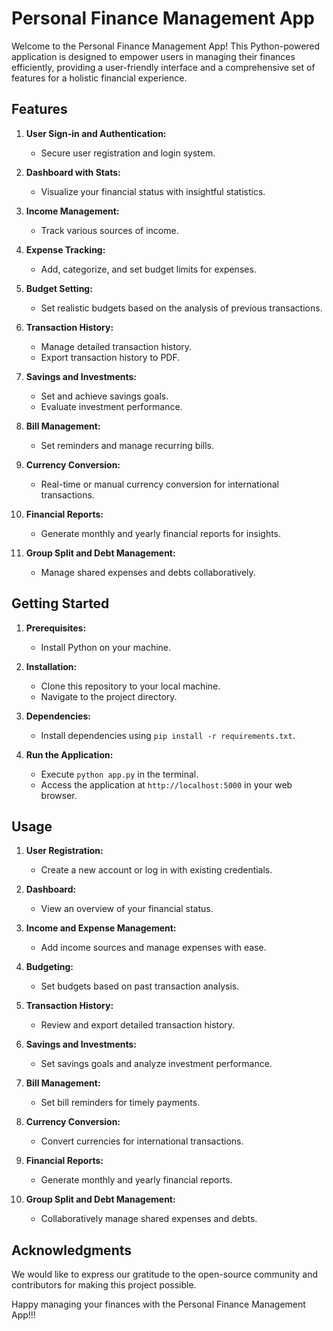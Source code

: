 # Personal Finance Management App

Welcome to the Personal Finance Management App! This Python-powered application is designed to empower users in managing their finances efficiently, providing a user-friendly interface and a comprehensive set of features for a holistic financial experience.

## Features

1. **User Sign-in and Authentication:**
   - Secure user registration and login system.

2. **Dashboard with Stats:**
   - Visualize your financial status with insightful statistics.

3. **Income Management:**
   - Track various sources of income.

4. **Expense Tracking:**
   - Add, categorize, and set budget limits for expenses.

5. **Budget Setting:**
   - Set realistic budgets based on the analysis of previous transactions.

6. **Transaction History:**
   - Manage detailed transaction history.
   - Export transaction history to PDF.

7. **Savings and Investments:**
   - Set and achieve savings goals.
   - Evaluate investment performance.

8. **Bill Management:**
   - Set reminders and manage recurring bills.

9. **Currency Conversion:**
   - Real-time or manual currency conversion for international transactions.

10. **Financial Reports:**
    - Generate monthly and yearly financial reports for insights.

11. **Group Split and Debt Management:**
    - Manage shared expenses and debts collaboratively.

## Getting Started

1. **Prerequisites:**
   - Install Python on your machine.

2. **Installation:**
   - Clone this repository to your local machine.
   - Navigate to the project directory.

3. **Dependencies:**
   - Install dependencies using `pip install -r requirements.txt`.

4. **Run the Application:**
   - Execute `python app.py` in the terminal.
   - Access the application at `http://localhost:5000` in your web browser.

## Usage

1. **User Registration:**
   - Create a new account or log in with existing credentials.

2. **Dashboard:**
   - View an overview of your financial status.

3. **Income and Expense Management:**
   - Add income sources and manage expenses with ease.

4. **Budgeting:**
   - Set budgets based on past transaction analysis.

5. **Transaction History:**
   - Review and export detailed transaction history.

6. **Savings and Investments:**
   - Set savings goals and analyze investment performance.

7. **Bill Management:**
   - Set bill reminders for timely payments.

8. **Currency Conversion:**
   - Convert currencies for international transactions.

9. **Financial Reports:**
   - Generate monthly and yearly financial reports.

10. **Group Split and Debt Management:**
    - Collaboratively manage shared expenses and debts.

## Acknowledgments

We would like to express our gratitude to the open-source community and contributors for making this project possible.

Happy managing your finances with the Personal Finance Management App!!!
